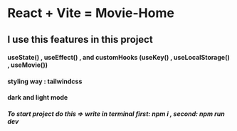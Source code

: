 # React + Vite = Movie-Home

## I use this features in this project

#### useState() , useEffect() , and customHooks (useKey() , useLocalStorage() , useMovie())

#### styling way : tailwindcss

#### dark and light mode

##### To start project do this => write in terminal first: npm i , second: npm run dev
